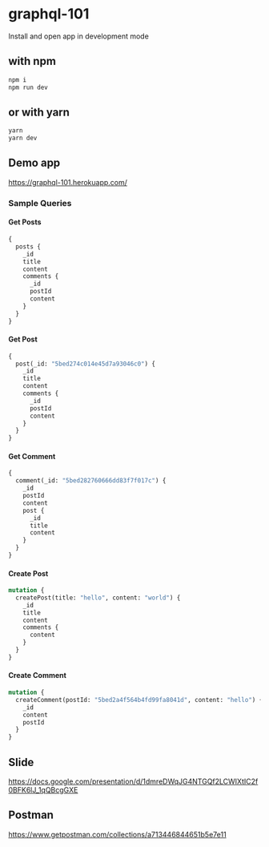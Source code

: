 # graphql-101

Install and open app in development mode

## with npm

```sh
npm i
npm run dev
```

## or with yarn

```sh
yarn
yarn dev
```

## Demo app

https://graphql-101.herokuapp.com/

### Sample Queries

#### Get Posts

```graphql
{
  posts {
    _id
    title
    content
    comments {
      _id
      postId
      content
    }
  }
}
```

#### Get Post

```graphql
{
  post(_id: "5bed274c014e45d7a93046c0") {
    _id
    title
    content
    comments {
      _id
      postId
      content
    }
  }
}
```

#### Get Comment

```graphql
{
  comment(_id: "5bed282760666dd83f7f017c") {
    _id
    postId
    content
    post {
      _id
      title
      content
    }
  }
}
```

#### Create Post

```graphql
mutation {
  createPost(title: "hello", content: "world") {
    _id
    title
    content
    comments {
      content
    }
  }
}
```

#### Create Comment

```graphql
mutation {
  createComment(postId: "5bed2a4f564b4fd99fa8041d", content: "hello") {
    _id
    content
    postId
  }
}
```

## Slide

https://docs.google.com/presentation/d/1dmreDWqJG4NTGQf2LCWIXtIC2f0BFK6lJ_1qQBcgGXE

## Postman

https://www.getpostman.com/collections/a713446844651b5e7e11
